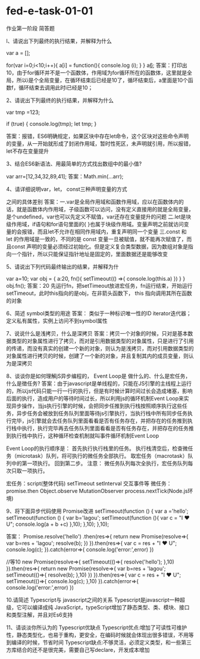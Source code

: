 # fed-e-task-01-01
作业第一阶段
简答题

l、请说出下列最终的执行结果，并解释为什么

var a = [];

for(var i=0;i<10;i++){
  a[i] = function(){
    console.log (i);
  }
}
a[6]();
答案：打印出10，由于for循环并不是一个函数体，作用域为for循环所在的函数体，这里就是全局，所以i是个全局变量，在循环结束后已经是10了，循环结束后，a里面是10个函数f，循环结束去调用此时i已经是10；

2、请说出下列最终的执行结果，并解释为什么

var tmp =123;

if (true) {
  console.log(tmp);
  let tmp;
}

答案：报错，ES6明确规定，如果区块中存在let命令，这个区块对这些命令声明的变量，从一开始就形成了封闭作用域，暂时性死区，未声明就引用，所以报错，let不存在变量提升

3、结合ES6新语法、用最简单的方式找出数组中的最小值?

var arr=[12,34,32,89,41];
答案：Math.min(...arr);

4、请详细说明var，let， const三种声明变量的方式

之间的具体差别
答案：一.var是全局作用域和函数作用域，应以在函数体内的话，就是函数体内作用域，子级函数可以访问，没有定义直接用的就是全局变量，是个undefined，var也可以先定义不赋值，var还存在变量提升的问题
二.let是块级作用域，if语句和for语句里面的{ }也属于块级作用域。变量声明之前就访问变量的会报错，而且let不允许在相同作用域内，重复声明同一个变量
三.const 和 let 的作用域是一致的，不同的是 const 变量一旦被赋值，就不能再次赋值了，而且const 声明的变量必须经过初始化。但是定义复合类型数据，因为数组对象是指向一个指针，所以只能保证指针地址是固定的，里面数据还是能够改变

5、请说出下列代码最终输出的结果，并解释为什

var a=10;
var obj = {
  a:20,
  fn(){
    setTimeout(() =>{ 
      console.log(this.a)
    })
  }
}
obj.fn();
答案：20 先运行fn，把setTimeout放进宏任务，fn运行结束，开始运行setTimeout，此时this指向的是obj，在非箭头函数下， this 指向调用其所在函数的对象

6、简述 symbol类型的用途
答案：
类似于一种标识唯一性的ID
iterator迭代器；
定义私有属性，实例上访问不到symbol属性



7、说说什么是浅拷贝，什么是深拷贝
答案：拷贝一个对象的时候，只对是基本数据类型的对象属性进行了拷贝，而对是引用数据类型的对象属性，只是进行了引用的传递，而没有真实的创建一个新的对象，则认为是浅拷贝，而对引用数据类型的对象属性进行拷贝的时候，创建了一个新的对象，并且复制其内的成员变量，则认为是深拷贝

8、谈谈你是如何理解jS异步编程的， Event Loop是
做什么的、什么是宏任务，什么是徴任务?
答案：由于javascript是单线程的，只能在JS引擎的主线程上运行的，所以js代码只能一行一行的执行，但是有时候计算时间过长会造成堵塞，影响后面的执行，造成用户的等待时间过长，所以利用js的循环机制Event Loop来实现异步操作，当js执行引擎的时候，会把同步任推到执行栈按照顺序执行这些任务，异步任务会被放到任务队列里面等待js引擎执行，当执行栈中所有同步任务执行完毕，js引擎就会去任务队列里面看看是否有任务存在，并把存在的任务推到执行栈中执行，执行完毕再去任务队列里面看看是否有任务存在，并把存在的任务推到执行栈中执行，这种循环检查机制就叫事件循环机制Event Loop

Event Loop的执行顺序是：
首先执行执行栈里的任务。
执行栈清空后，检查微任务（microtask）队列，将可执行的微任务全部执行。
取宏任务（macrotask）队列中的第一项执行。
回到第二步。
注意： 微任务队列每次全执行，宏任务队列每次只取一项执行。


宏任务：script(整体代码) setTimeout setInterval 交互事件等
微任务：promise.then Object.observe MutationObserver process.nextTick(Node.js环境)

9、将下面异步代码使用 Promise改进
setTimeout(function () {
  var a ='hello';
  setTimeout(function () {
    var b='lagou';
    setTimeout(function (){
      var c = "I ❤ U";
      console.log(a + b +c)
    },10);
  },10);
},10);

答案：
Promise.resolve('hello')
  .then(res=>{
    return new Promise(resolve=>{
      var b=res + 'lagou';
      resolve(b);
    })
  }).then(res=>{
    var c = res + "I ❤ U";
    console.log(c);
  }).catch(error=>{
    console.log('error:',error)
  })

//等10
new Promise(resolve=>{
  setTimeout(()=>{
    resolve('hello');
  },10)
}).then(res=>{
  return new Promise(resolve=>{
    var b=res + 'lagou';
    setTimeout(()=>{
      resolve(b);
    },10)
  })
}).then(res=>{
  var c = res + "I ❤ U";
  setTimeout(()=>{
    console.log(c);
  },10)
}).catch(error=>{
  console.log('error:',error)
})

10.请简述 Typescript与 javascript之间的关系
Typescript是javascript一种超级，它可以编译成纯 JavaScript，typeScript增加了静态类型、类、模块、接口和类型注解，并且对Es6支持

11、请谈淡你所认为的 Typescript优缺点
Typescript优点:增加了可读性可维护性，静态类型化，也易于重构，更安全，在编码时候就会体现出很多错误，不用等到编译的时候，节省时间
Typescript缺点:不够灵活，必须定义类型，和一些第三方库结合的还不是很完美，需要自己写declare，开发成本增加